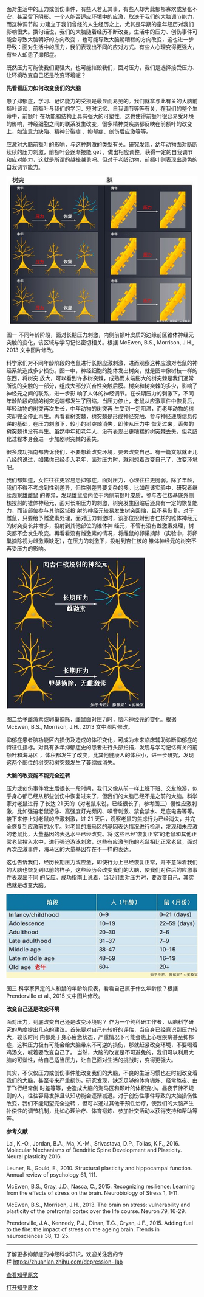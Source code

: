 <!--
    author: Daisy，
    head: none
    date: Sun Aug 28 21:59:06 2016
    title: 面对压力，改变自己还是改变环境
    tags: GitBlog
    category: zhihu
    status: publish
    summary:面对生活中的压力或创伤事件，有些人若无其事，有些人却为此郁郁寡欢或紧张不安，甚至留下阴影。一个人能否适应环境中的应激，取决于我们的大脑调节能力，而这种调节能力建立于我们曾经的人生经历之上，尤其是早期的童年经历对我们影响很大。换句话说，...
-->


面对生活中的压力或创伤事件，有些人若无其事，有些人却为此郁郁寡欢或紧张不安，甚至留下阴影。一个人能否适应环境中的应激，取决于我们的大脑调节能力，而这种调节能
力建立于我们曾经的人生经历之上，尤其是早期的童年经历对我们影响很大。换句话说，我们的大脑随着经历不断改变，生活中的压力、创伤事件可能会导致大脑朝好的方向改变
，也可能导致大脑朝糟糕的方向改变，这也进一步导致：面对生活中的压力，我们表现出不同的应对方式。有些人心理变得更强大，有些人却患了抑郁症。

既然压力可能使我们更强大，也可能摧毁我们，面对压力，我们是选择接受压力、让环境改变自己还是改变环境呢？

**先看看压力如何改变我们的大脑**

患了抑郁症，学习、记忆能力的受损是最显而易见的。我们就拿与此有关的大脑前额叶谈谈，前额叶与我们的学习、短时记忆、自我调节等等有关，在我们的整个生命中，前额叶
在功能和结构上具有强大的可塑性。这也使得前额叶很容易受环境的影响，神经细胞之间的联系发生改变，很多精神类疾病都反映在前额叶的改变上，如注意力缺陷、精神分裂症
、抑郁症、创伤后应激等等。

应激对大脑前额叶的影响，与这种刺激的类型有关。研究发现，幼年动物面对断断续续的压力刺激，前额叶会逐渐技能 get
，做出相应调整，获得一定的自我调节和应对能力，这就是所谓的越挫越勇吧。但对于老龄动物，前额叶则表现出逊色的自我调节能力。

![](img/8734577/0.jpg)

图一 不同年龄阶段，面对长期压力刺激，内侧前额叶皮质的边缘前区锥体神经元突触的变化，该区域与学习记忆密切相关。根据 McEwen, B.S.,
Morrison, J.H., 2013 文中图片修改。

科学家们对不同年龄阶段的老鼠进行长期应激刺激，进而观察这种应激对老鼠的神经系统造成多少损伤。图一中，神经细胞的胞体发出树突，就是图中像树枝一样的东西，将树突
放大，可以看到许多树突棘，成熟而末端膨大的树突棘是我们通常所说的突触的一部分，组成大部分兴奋性突触后膜。树突和树突棘的多少，影响了神经元之间的联系，进一步影
响了人体的神经调节。在长期压力的刺激下，不同年龄阶段的鼠的树突远端都发生了回缩。当压力停止，老鼠从应激事件中恢复后，年轻动物的树突再次生长，中年动物的树突再
生受到一定阻滞，而老年动物的树突却完全停止再生。再看看树突棘，树突棘是形成神经突触、参与神经递质信息传递的基础，在压力刺激下，较小的树突棘消失，即使从压力中
恢复过来，丢失的树突棘也没有再生。虽然中年和老年人，没有表现出更糟糕的树突棘丢失，但老龄化过程本身会进一步加剧树突棘的丢失。

很多成功指南都告诉我们，不要想着改变环境，要去改变自己。有一篇文献就正儿八经的说过，如果你已经步入老年，面对压力时，就别想着改变自己了，改变环境吧。

我们都知道，女性往往更容易患抑郁症，面对压力，心理往往更脆弱。除了年龄，我们不得不考虑到性别差异，但性别差异要复杂的多。比如在该实验中，研究者继续观察雄雌鼠
的差异，发现雄鼠脑内位于内侧前额叶皮质，参与杏仁核基底外侧核投射的锥体神经元，面对长期压力的刺激，树突发生回缩后还具有一定的恢复能力，而该部位参与其他区域投
射的神经元较易发生树突回缩，且不易恢复。对于雌鼠，只要给予雌激素处理，面对压力刺激时，该部位投射到杏仁核的锥体神经元的树突变长并增多，投射到其他部位的锥体神
经元，不管有没有雌激素处理，树突都不会发生改变。再看看没有雌激素的情况，将雌鼠的卵巢摘除（实验中，将卵巢摘除视为雌激素缺乏），在压力的刺激下，投射到杏仁核的
锥体神经元的树突不再受压力的影响。

![](img/8734577/1.jpg)

图二给予雌激素或卵巢摘除，雌鼠面对压力时，脑内神经元的变化。根据 McEwen, B.S., Morrison, J.H., 2013 文中图片修改。

抑郁症患者脑功能区内损伤及造成的体积变化，可成为未来临床辅助诊断抑郁症的特征性指标。对具有多年抑郁症史的患者进行头部扫描，发现与学习记忆有关的前额叶和海马区
，体积都发生了改变，比其他健康人的体积小，进一步研究，发现这两个部位的树突和树突棘发生了萎缩或消失。

**大脑的改变能不能完全逆转**

压力或创伤事件发生后很长一段时间，我们又像从前一样上班下班、交友旅游，似乎身心都已经从那些创伤中恢复过来了，但我们的大脑已经不是之前的大脑。科学家对老鼠进行
了长达 21
天的（对老鼠来说，已经很长了，参考图三）慢性应激刺激，比如强迫老鼠游泳、高强度灯光频闪、噪音刺激、禁食禁水、足底电击等等。接下来停止对老鼠的应激刺激，过
21 天后，观察老鼠的焦虑行为已经消失，并完全恢复到应激前的水平。对老鼠的海马区的基因表达情况进行检测，发现和未应激的老鼠比，大量基因的表达水平已经改变。将
这些已经'恢复正常'的老鼠和其他正常老鼠投入水中，进行强迫游泳刺激，这些有应激创伤的老鼠相比正常老鼠，面对再次应激事件，海马区的大量基因存在不一样的表达。

这也告诉我们，经历长期压力或应激，即使行为上已经恢复正常，并不意味着我们的大脑也恢复到以前的样子，这些经历会改变我们的大脑，使我们对往后的应激事件表现出不同
的反应。成功指南上说着，当我们面对压力时，要改变自己，其实也就是改变大脑。

![](img/8734577/2.jpg)

图三 科学家界定的人和鼠的年龄阶段表，看看自己属于什么年龄段？根据 Prenderville et al., 2015 文中图片修改。

**改变自己还是改变环境**

面对压力，到底改变自己还是改变环境呢？ 作为一个纯科研工作者，从脑科学研究的角度提出几点的建议。首先要对自己有较好的评估，当自身已经意识到压力较大，较长时间
内都处于身心疲惫状态，严重情况下可能会患上心理疾病甚至抑郁症，这种压力极有可能会给大脑带来不可逆的损伤，那就赶紧改变环境，不要喝着鸡汤文，喊着要改变自己了。
当然，大脑的改变是不可避免的，我们可以利用大脑的可塑性，给自己适当压力，让自己面对生活的挑战时，变得更强大。

其实，不仅仅压力或创伤事件能改变我们的大脑，不良的生活习惯也在时刻改变着我们的大脑，甚至带来严重损伤。研究发现，缺乏足够的体育锻炼、经常熬夜、由于飞行经常倒
时差等等，会造成大脑的海马区和颞叶的体积变小。昼夜节律不规则的人，往往容易发胖且认知功能会逐渐减退。对于创伤性事件导致的大脑损伤性改变，我们不能期望完全逆转
，但可以通过其他干预性治疗，使我们的大脑产生补偿性的调节机制，比如心理治疗、体育锻炼、参加社交活动以获得支持和帮助等等。

**参考文献**

Lai, K.-O., Jordan, B.A., Ma, X.-M., Srivastava, D.P., Tolias, K.F., 2016.
Molecular Mechanisms of Dendritic Spine Development and Plasticity. Neural
plasticity 2016.

Leuner, B., Gould, E., 2010. Structural plasticity and hippocampal function.
Annual review of psychology 61, 111.

McEwen, B.S., Gray, J.D., Nasca, C., 2015. Recognizing resilience: Learning
from the effects of stress on the brain. Neurobiology of Stress 1, 1-11.

McEwen, B.S., Morrison, J.H., 2013. The brain on stress: vulnerability and
plasticity of the prefrontal cortex over the life course. Neuron 79, 16-29.

Prenderville, J.A., Kennedy, P.J., Dinan, T.G., Cryan, J.F., 2015. Adding fuel
to the fire: the impact of stress on the ageing brain. Trends in neurosciences
38, 13-25.

* * *

了解更多抑郁症的神经科学知识，欢迎关注我的专栏 [https://zhuanlan.zhihu.com/depression-
lab](https://zhuanlan.zhihu.com/depression-lab)

[查看知乎原文](http://zhuanlan.zhihu.com/p/22204568)


[打开知乎原文](http://daily.zhihu.com/story/8734577)